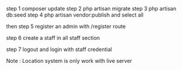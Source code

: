 step 1 composer update
step 2 php artisan migrate
step 3 php artisan db:seed
step 4 php artisan vendor:publish and select all

then step 5 register an admin with /register route

step 6 create a staff in all staff section

step 7 logout and login with staff credential

Note : Location system is only work with live server
